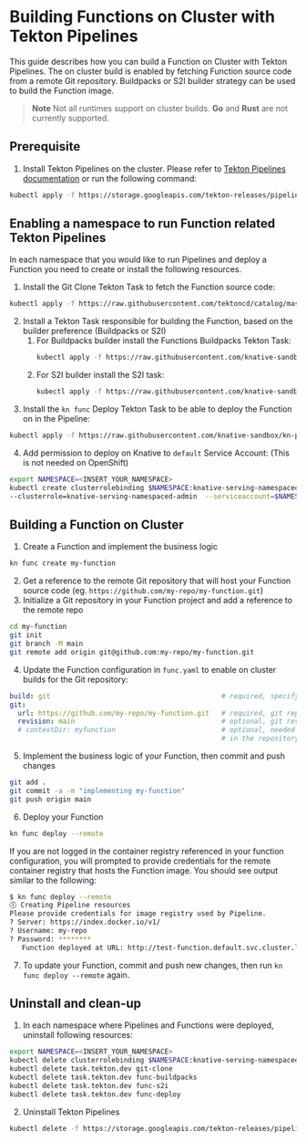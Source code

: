 # Building Functions on Cluster with Tekton Pipelines

This guide describes how you can build a Function on Cluster with Tekton Pipelines. The on cluster build is enabled by fetching Function source code from a remote Git repository. Buildpacks or S2I builder strategy can be used to build the Function image.

> **Note**
> Not all runtimes support on cluster builds. **Go** and **Rust** are not currently supported.

## Prerequisite
1. Install Tekton Pipelines on the cluster. Please refer to [Tekton Pipelines documentation](https://github.com/tektoncd/pipeline/blob/main/docs/install.md) or run the following command:
```bash
kubectl apply -f https://storage.googleapis.com/tekton-releases/pipeline/latest/release.yaml
```

## Enabling a namespace to run Function related Tekton Pipelines
In each namespace that you would like to run Pipelines and deploy a Function you need to create or install the following resources.
1. Install the Git Clone Tekton Task to fetch the Function source code:
```bash
kubectl apply -f https://raw.githubusercontent.com/tektoncd/catalog/master/task/git-clone/0.4/git-clone.yaml
```
2. Install a Tekton Task responsible for building the Function, based on the builder preference (Buildpacks or S2I)
   1. For Buildpacks builder install the Functions Buildpacks Tekton Task:
      ```bash
      kubectl apply -f https://raw.githubusercontent.com/knative-sandbox/kn-plugin-func/main/pkg/pipelines/resources/tekton/task/func-buildpacks/0.1/func-buildpacks.yaml
      ```
   2. For S2I builder install the S2I task:
      ```bash
      kubectl apply -f https://raw.githubusercontent.com/knative-sandbox/kn-plugin-func/main/pkg/pipelines/resources/tekton/task/func-s2i/0.1/func-s2i.yaml
      ```
3. Install the `kn func` Deploy Tekton Task to be able to deploy the Function on in the Pipeline:
```bash
kubectl apply -f https://raw.githubusercontent.com/knative-sandbox/kn-plugin-func/main/pkg/pipelines/resources/tekton/task/func-deploy/0.1/func-deploy.yaml
```
4. Add permission to deploy on Knative to `default` Service Account: (This is not needed on OpenShift)
```bash
export NAMESPACE=<INSERT_YOUR_NAMESPACE>
kubectl create clusterrolebinding $NAMESPACE:knative-serving-namespaced-admin \
--clusterrole=knative-serving-namespaced-admin  --serviceaccount=$NAMESPACE:default
```

## Building a Function on Cluster
1. Create a Function and implement the business logic
```bash
kn func create my-function
```
2. Get a reference to the remote Git repository that will host your Function source code (eg. `https://github.com/my-repo/my-function.git`)
3. Initialize a Git repository in your Function project and add a reference to the remote repo
```bash
cd my-function
git init
git branch -M main
git remote add origin git@github.com:my-repo/my-function.git
```
4. Update the Function configuration in `func.yaml` to enable on cluster builds for the Git repository:
```yaml
build: git                                          # required, specify `git` build type
git:
  url: https://github.com/my-repo/my-function.git   # required, git repository with the function source code
  revision: main                                    # optional, git revision to be used (branch, tag, commit)
  # contextDir: myfunction                          # optional, needed only if the function is not located
                                                    # in the repository root folder
```
5. Implement the business logic of your Function, then commit and push changes
```bash
git add .
git commit -a -m "implementing my-function"
git push origin main
```
6. Deploy your Function
```bash
kn func deploy --remote
```
If you are not logged in the container registry referenced in your function configuration,
you will prompted to provide credentials for the remote container registry that hosts the Function image. You should see output similar to the following:
```bash
$ kn func deploy --remote
🕕 Creating Pipeline resources
Please provide credentials for image registry used by Pipeline.
? Server: https://index.docker.io/v1/
? Username: my-repo
? Password: ********
   Function deployed at URL: http://test-function.default.svc.cluster.local
```

7. To update your Function, commit and push new changes, then run `kn func deploy --remote` again.

## Uninstall and clean-up
1. In each namespace where Pipelines and Functions were deployed, uninstall following resources:
```bash
export NAMESPACE=<INSERT_YOUR_NAMESPACE>
kubectl delete clusterrolebinding $NAMESPACE:knative-serving-namespaced-admin
kubectl delete task.tekton.dev git-clone
kubectl delete task.tekton.dev func-buildpacks
kubectl delete task.tekton.dev func-s2i
kubectl delete task.tekton.dev func-deploy
```
2. Uninstall Tekton Pipelines
```bash
kubectl delete -f https://storage.googleapis.com/tekton-releases/pipeline/latest/release.yaml
```
